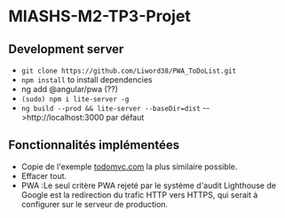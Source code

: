 # MIASHS-M2-TP3-Projet

## Development server

+ `git clone https://github.com/Liword38/PWA_ToDoList.git`
+ `npm install` to install dependencies
+ ng add @angular/pwa 	(??)
+ `(sudo) npm i lite-server -g`
+ `ng build --prod && lite-server --baseDir=dist`   -->http://localhost:3000  par défaut

## Fonctionnalités implémentées

+ Copie de l'exemple [todomvc.com](http://todomvc.com/examples/vanillajs/#/ "http://todomvc.com/examples/vanillajs/#/") la plus similaire possible.
+ Effacer tout.
+ PWA :Le seul critère PWA rejeté par le système d'audit Lighthouse de Google est la redirection du trafic HTTP vers HTTPS, qui serait à configurer sur le serveur de production.
